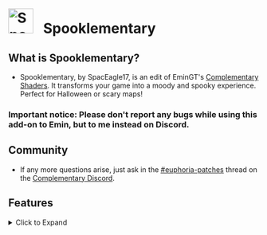 # <img src="https://cdn-raw.modrinth.com/data/6uJCfiCH/0b4983e0ba8cac6ffe2cc5c2076a8a6b0b28fd1f.png" alt="Spooklementary_logo" width="50" height="auto" /> &nbsp; Spooklementary

## What is Spooklementary?

* Spooklementary, by SpacEagle17, is an edit of EminGT's [Complementary Shaders](https://www.complementary.dev). It transforms your game into a moody and spooky experience. Perfect for Halloween or scary maps!

### Important notice: Please don't report any bugs while using this add-on to Emin, but to me instead on Discord.

## Community
*  If any more questions arise, just ask in the [<ins>#euphoria-patches</ins>](https://discord.com/channels/744189556768636941/1005837848982847548) thread on the [<ins>Complementary Discord</ins>](https://discord.gg/ck5htDSQPv).

## Features
<details><summary>Click to Expand</summary>
<p>

* The whole look of the shaderpack got changed, things are much more desaturated and moody.
* Blocklight flickers.
* Eyes randomly appear in dark places.
* Very rarely strange things can happen such as leaves disappearing (happens VERY rarely).
* Emissives can flicker from time to time.
* Lightning bolts light up the surroundings and also the clouds.
* Lava is more detailed.
* Jack O' Lanterns have a custom flicker animation
* There is a lot more fog.
* Things are much darker. Caves now have a darkness fade.
* Full moons are blood moons.
* Chromatic Aberration increases the longer you are in darkness, right before the cave sounds play one might notice some static noise.
* It no longer rains if above clouds.
  
</p>
</details>
